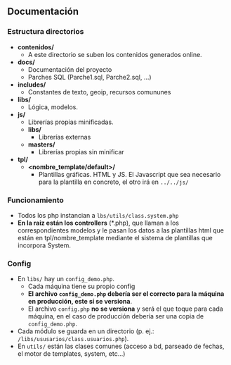 ## Documentación

### Estructura directorios

- **contenidos/**
  - A este directorio se suben los contenidos generados online. 
- **docs/**
  - Documentación del proyecto
  - Parches SQL (Parche1.sql, Parche2.sql, ...)
- **includes/**
  - Constantes de texto, geoip, recursos comununes
- **libs/**
  - Lógica, modelos.
- **js/**
  - Librerías propias minificadas.
  - **libs/**
    - Librerías externas
  - **masters/**
    - Librerías propias sin minificar
- **tpl/**
  - **\<nombre_template/default\>/**
    - Plantillas gráficas. HTML y JS. El Javascript que sea necesario para la plantilla en concreto, el otro irá en ```../../js/```

### Funcionamiento
- Todos los php instancian a ```lbs/utils/class.system.php```
- **En la raiz están los controllers** (*.php), que llaman a los correspondientes modelos y le pasan los datos a las plantillas html que están en tpl/nombre_template mediante el sistema de plantillas que incorpora System.


### Config
- En ```libs/``` hay un ```config_demo.php```.
  - Cada máquina tiene su propio config
  - **El archivo ```config_demo.php``` debería ser el correcto para la máquina en producción, este sí se versiona**.
  - El archivo ```config.php``` **no se versiona** y será el que toque para cada máquina, en el caso de producción debería ser una copia de ```config_demo.php```.
- Cada módulo se guarda en un directorio (p. ej.: ```/libs/ususarios/class.usuarios.php```).
- En ```utils/``` están las clases comunes (acceso a bd, parseado de fechas, el motor de templates, system, etc...)